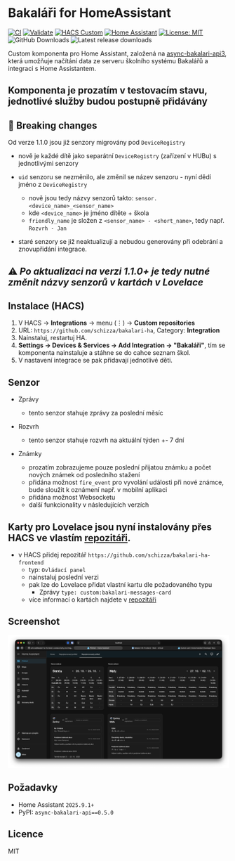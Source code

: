 # Bakaláři for HomeAssistant

[![CI](https://img.shields.io/github/actions/workflow/status/schizza/bakalari-ha/ci.yml?branch=main)](https://github.com/schizza/bakalari-ha/actions) [![Validate](https://img.shields.io/github/actions/workflow/status/schizza/bakalari-ha/validate.yml?label=hassfest%20%26%20HACS&branch=main)](https://github.com/schizza/bakalari-ha/actions) [![HACS Custom](https://img.shields.io/badge/HACS-Custom-blue.svg)](https://hacs.xyz) [![Home Assistant](https://img.shields.io/badge/Home%20Assistant-2024.8%2B-41BDF5)](https://www.home-assistant.io/) [![License: MIT](https://img.shields.io/badge/License-MIT-yellow.svg)](LICENSE)
![GitHub Downloads](https://img.shields.io/github/downloads/schizza/bakalari-ha/total?label=downloads%20%28all%20releases%29)
![Latest release downloads](https://img.shields.io/github/downloads/schizza/bakalari-ha/latest/total?label=downloads%20%28latest%29)

Custom komponenta pro Home Assistant, založená na [async-bakalari-api3](https://github.com/schizza/async-bakalari-api3), která umožňuje načítání data ze serveru školního systému Bakalářů a integraci s Home Assistantem.

## Komponenta je prozatím v testovacím stavu, jednotlivé služby budou postupně přidávány

## 🚨 Breaking changes

Od verze 1.1.0 jsou již senzory migrovány pod `DeviceRegistry`
 - nově je každé dítě jako separátní `DeviceRegistry` (zařízení v HUBu) s jednotlivými senzory
 - `uid` senzoru se nezměnilo, ale změnil se název senzoru - nyní dědí jméno z `DeviceRegistry`
   - nově jsou tedy názvy senzorů takto: `sensor.<device_name>_<sensor_name>`
   - kde `<device_name>` je jméno dítěte + škola
   - `friendly_name` je složen z `<sensor_name> - <short_name>`, tedy např. `Rozvrh - Jan`

  - staré senzory se již neaktualizují a nebudou generovány při odebrání a znovupřidání integrace.

  ## ⚠️ ***Po aktualizaci na verzi 1.1.0+ je tedy nutné změnit názvy senzorů v kartách v Lovelace***

## Instalace (HACS)

1. V HACS → **Integrations** → menu (⋮) → **Custom repositories**
2. URL: `https://github.com/schizza/bakalari-ha`, Category: **Integration**
3. Nainstaluj, restartuj HA.
4. **Settings → Devices & Services → Add Integration → "Bakaláři"**, tím se komponenta nainstaluje a stáhne se do cahce seznam škol.
5. V nastavení integrace se pak přidavají jednotlivé děti.

## Senzor

- Zprávy
  - tento senzor stahuje zprávy za poslední měsíc

- Rozvrh
  - tento senzor stahuje rozvrh na aktuální týden +- 7 dní

- Známky
  - prozatím zobrazujeme pouze poslední přijatou známku a počet nových známek od posledního stažení
  - přidána možnost `fire_event` pro vyvolání události při nové známce, bude sloužit k oznámení např. v mobilní aplikaci
  - přidána možnost Websocketu
  - další funkcionality v následujících verzích

## Karty pro Lovelace jsou nyní instalovány přes HACS ve vlastím [repozitáři](https://github.com/schizza/bakalari-ha-frontend).

- v HACS přidej repozitář `https://github.com/schizza/bakalari-ha-frontend`
  - typ: `Ovládací panel`
  - nainstaluj poslední verzi
  - pak lze do Lovelace přidat vlastní kartu dle požadovaného typu
    - Zprávy `type: custom:bakalari-messages-card`
  - více informací o kartách najdete v [repozitáři](https://github.com/schizza/bakalari-ha-frontend)

## Screenshot

![Screenshot](https://raw.githubusercontent.com/schizza/bakalari-ha/refs/heads/main/docs/screenshot.png)

## Požadavky

- Home Assistant `2025.9.1+`
- PyPI: `async-bakalari-api==0.5.0`

## Licence

MIT
